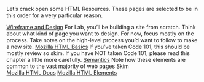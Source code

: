 Let’s crack open some HTML Resources. These pages are selected to be in this order for a very particular reason.

[Wireframe and Design](https://careerfoundry.com/en/blog/ux-design/how-to-create-your-first-wireframe/)
For Lab, you’ll be building a site from scratch.
Think about what kind of page you want to design.
For now, focus mostly on the process. Take notes on the high-level process you’d want to follow to make a new site.
[Mozilla HTML Basics](https://developer.mozilla.org/en-US/docs/Learn/Getting_started_with_the_web/HTML_basics)
If you’ve taken Code 101, this should be mostly review so skim.
If you have NOT taken Code 101, please read this chapter a little more carefully.
[Semantics](https://developer.mozilla.org/en-US/docs/Glossary/Semantics)
Note how these elements are common to the vast majority of web pages
Skim   
[Mozilla HTML Docs](https://developer.mozilla.org/en-US/docs/Web/HTML)
[Mozilla HTML Elements](https://developer.mozilla.org/en-US/docs/Web/HTML/Element)